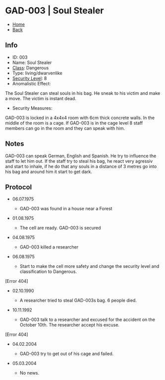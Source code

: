 # GAD-003 | Soul Stealer

- [Home](../../../home.md)
- [Back](../s1.md)

## Info

- ID: 003
- Name: Soul Stealer
- [Class](../class.md): Dangerous
- Type: living/dwarvenlike
- [Security Level](../sec.md): 8
- Anomalistic Effect:

The Soul Stealer can steal souls in his bag. He sneak to his victim and make a move. The victim is instant dead.

- Security Measures:

GAD-003 is locked in a 4x4x4 room with 6cm thick concrete walls. In the middle of the room is a cage. If GAD-003 is in the cage level 8 staff members can go in the room and they can speak with him. 

## Notes

GAD-003 can speak German, English and Spanish. He try to influence the staff to let him out. If the staff try to steal his bag, he react very agressiv and start to inhale, if he do that any souls in a distance of 3 metres go into his bag and around him it start to get dark.

## Protocol

- 06.07.1975
  - GAD-003 was found in a house near a Forest

- 01.08.1975
  - The cell are ready. GAD-003 is secured

- 04.08.1975
  - GAD-003 killed a researcher

- 06.08.1975
  - Start to make the cell more safety and change the security level and classification to Dangerous.

[Error 404]

- 02.10.1990
  - A researcher tried to steal GAD-003s bag. 6 people died.

- 10.11.1992
  - GAD-003 talk to a researcher and excused for the accident on the October 10th. The researcher accept his excuse.

[Error 404]

- 04.02.2004
  - GAD-003 try to get out of his cage and failed.

- 05.03.2004
  - No news.
